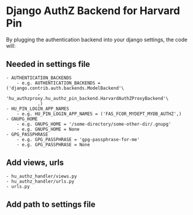Django AuthZ Backend for Harvard Pin
================================

By plugging the authentication backend into your django settings, the code will:
	
## Needed in settings file

    - AUTHENTICATION_BACKENDS 
        - e.g. AUTHENTICATION_BACKENDS = ('django.contrib.auth.backends.ModelBackend'\
                , 'hu_authzproxy.hu_authz_pin_backend.HarvardAuthZProxyBackend'\
                ,)
    - HU_PIN_LOGIN_APP_NAMES
        - e.g. HU_PIN_LOGIN_APP_NAMES = ('FAS_FCOR_MYDEPT_MYDB_AUTHZ',)
    - GNUPG_HOME
        - e.g. GNUPG_HOME = '/some-directory/some-other-dir/.gnupg'
        - e.g. GNUPG_HOME = None
    - GPG_PASSPHRASE
        - e.g. GPG_PASSPHRASE = 'gpg-passphrase-for-me'
        - e.g. GPG_PASSPHRASE = None

## Add views, urls
    - hu_authz_handler/views.py
    - hu_authz_handler/urls.py
    - urls.py

## Add path to settings file 
